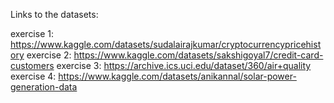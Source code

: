 Links to the datasets:

exercise 1: https://www.kaggle.com/datasets/sudalairajkumar/cryptocurrencypricehistory
exercise 2: https://www.kaggle.com/datasets/sakshigoyal7/credit-card-customers
exercise 3: https://archive.ics.uci.edu/dataset/360/air+quality
exercise 4: https://www.kaggle.com/datasets/anikannal/solar-power-generation-data
